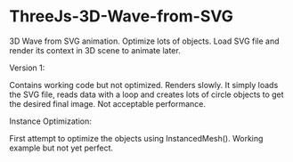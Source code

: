 # ThreeJs-3D-Wave-from-SVG
3D Wave from SVG animation. Optimize lots of objects. Load SVG file and render its context in 3D scene to animate later.

Version 1:

Contains working code but not optimized. Renders slowly. It simply loads the SVG file, reads data with a loop and creates lots of circle objects to get the desired final image. Not acceptable performance.

Instance Optimization:

First attempt to optimize the objects using InstancedMesh(). Working example but not yet perfect. 
